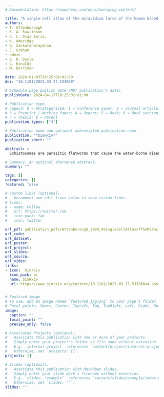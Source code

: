 ```yaml
---
# Documentation: https://wowchemy.com/docs/managing-content/

title: "A single-cell atlas of the miracidium larva of the human blood fluke Schistosoma mansoni: cell types, developmental pathways and tissue architecture"
authors:
- T. Attenborough
- K. A. Rawlinson
- C. L. Diaz Soria, 
- K. Ambridge
- G. Sankaranarayanan, 
- J. Graham
- admin
- S. R. Doyle
- G. Rinaldi
- M. Berriman

date: 2024-01-03T10:25:02+01:00
doi: "10.1101/2023.03.27.533868"

# Schedule page publish date (NOT publication's date).
publishDate: 2024-04-17T10:25:02+01:00

# Publication type.
# Legend: 0 = Uncategorized; 1 = Conference paper; 2 = Journal article;
# 3 = Preprint / Working Paper; 4 = Report; 5 = Book; 6 = Book section;
# 7 = Thesis; 8 = Patent
publication_types: ["3"]

# Publication name and optional abbreviated publication name.
publication: "*bioRxiv*"
publication_short: ""

abstract: >
  Schistosomes are parasitic flatworms that cause the water-borne disease schistosomiasis, affecting millions of people worldwide. The miracidium larva of schistosomes represents the first post-embryonic stage of development and is critical to transmission. After hatching, a miracidium infects a freshwater snail and transforms into a mother sporocyst, where its stem cells generate daughter sporocysts that give rise to many human-infective cercariae larvae. To understand this important life cycle stage at the cellular and molecular levels, we have used single-cell RNA sequencing, in situ hybridisation and image analysis to create a whole-body cell atlas of the miracidium larva of Schistosoma mansoni. Our atlas shows that each miracidium is composed of ∼365 cells and 19 transcriptionally distinct cell types. We show that 93% of miracidium cells are somatic (57% neural, 19% muscle, 13% epidermal (tegument), 2% parenchyma, 2% protonephridia), and the remaining 7% are stem cells. Cellular diversity within tissue types is revealed, and is highest in neurons. There are two stem cell populations, and they show different activation and potency states. Trajectory analysis indicates that one stem cell population is the origin of the tegument lineage and the other likely contains pluripotent cells. Furthermore, each of these stem populations is transcriptionally distinct based on sex-linked gene expression in male and female larvae. Through single cell transcriptomics we identified every cell in the whole organism revealing the organisation of the miracidium, and present here the single cell atlas. Because of its simplicity, the miracidium provides a tractable system to understand the development of Schistosoma mansoni as it increases in complexity around the life cycle.

# Summary. An optional shortened abstract.
summary: ""

tags: []
categories: []
featured: false

# Custom links (optional).
#   Uncomment and edit lines below to show custom links.
# links:
# - name: Follow
#   url: https://twitter.com
#   icon_pack: fab
#   icon: twitter

url_pdf: publication_pdfs/Attenborough_2024_ASingleCellAtlasofTheMiracidiumLarvaOfTheHumanBloodFlukeSchistosomaMansoni_bioRxiv.pdf
url_code:
url_dataset:
url_poster:
url_project:
url_slides:
url_source:
url_video:
links:
- icon:  biorxiv
  icon_pack: ai
  name: bioRxiv
  url: https://www.biorxiv.org/content/10.1101/2023.03.27.533868v4.abstract


# Featured image
# To use, add an image named `featured.jpg/png` to your page's folder. 
# Focal points: Smart, Center, TopLeft, Top, TopRight, Left, Right, BottomLeft, Bottom, BottomRight.
image:
  caption: ""
  focal_point: ""
  preview_only: false

# Associated Projects (optional).
#   Associate this publication with one or more of your projects.
#   Simply enter your project's folder or file name without extension.
#   E.g. `internal-project` references `content/project/internal-project/index.md`.
#   Otherwise, set `projects: []`.
projects: []

# Slides (optional).
#   Associate this publication with Markdown slides.
#   Simply enter your slide deck's filename without extension.
#   E.g. `slides: "example"` references `content/slides/example/index.md`.
#   Otherwise, set `slides: ""`.
slides: ""
---
```

